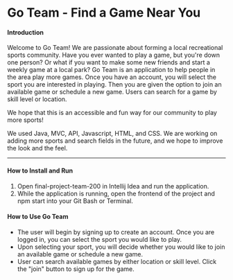 # **Go Team - Find a Game Near You**

#### **Introduction**

Welcome to Go Team! We are passionate about forming a local recreational sports community.
Have you ever wanted to play a game, but you're down one person? Or what if you want
to make some new friends and start a weekly game at a local park? Go Team is an application to help people in the area play more games. Once you have
an account, you will select the sport you are interested in playing. Then you are given
the option to join an available game or schedule a new game. Users can search for
a game by skill level or location.

We hope that this is an accessible and fun way for our community to play more sports!

We used Java, MVC, API, Javascript, HTML, and CSS. We are working on adding more sports and search fields in the future, and we hope to improve
the look and the feel.

---

#### **How to Install and Run**
  1. Open final-project-team-200 in Intellij Idea and run the application.
  2. While the application is running, open the frontend of the project and npm start into your Git Bash or Terminal.

#### **How to Use Go Team**
  * The user will begin by signing up to create an account. Once you are logged in, you can select the sport you would like to play.
  * Upon selecting your sport, you will decide whether you would like to join an available game or schedule a new game.
  * User can search available games by either location or skill level. Click the "join" button to sign up for the game.


